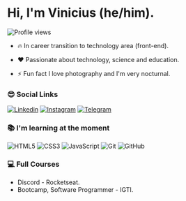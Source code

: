 <h1 align="left"> Hi, I'm Vinicius (he/him).</h1>

<p align="left"> <img src="https://komarev.com/ghpvc/?username=alvesvn&color=blue" alt="Profile views" /> </p>

- 🔥 In career transition to technology area (front-end).

- ❤️ Passionate about technology, science and education.

- ⚡ Fun fact I love photography and I'm very nocturnal.

### 😎 Social Links
[![Linkedin](https://img.shields.io/badge/-linkedin-05122A?style=flat&logo=linkedin)](https://www.linkedin.com/in/asvinicius/)
[![Instagram](https://img.shields.io/badge/-instagram-05122A?style=flat&logo=instagram)](https://www.instagram.com/alvezvini/)
[![Telegram](https://img.shields.io/badge/-telegram-05122A?style=flat&logo=telegram)](https://t.me/alvezvini)

### 📚 I'm learning at the moment
![HTML5](https://img.shields.io/badge/-html5-05122A?style=flat&logo=html5)
![CSS3](https://img.shields.io/badge/-css3-05122A?style=flat&logo=css3)
![JavaScript](https://img.shields.io/badge/-JavaScript-05122A?style=flat&logo=javascript)
![Git](https://img.shields.io/badge/-git-05122A?style=flat&logo=git)
![GitHub](https://img.shields.io/badge/-github-05122A?style=flat&logo=github)

### 💻 Full Courses
- Discord - Rocketseat. </br>
- Bootcamp, Software Programmer - IGTI.

